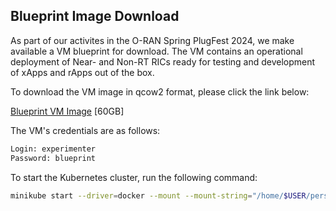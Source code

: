 

## Blueprint Image Download

As part of our activites in the O-RAN Spring PlugFest 2024, we make available a VM blueprint for download.
The VM contains an operational deployment of Near- and Non-RT RICs ready for testing and development of xApps and rApps out of the box.

To download the VM image in qcow2 format, please click the link below:

[Blueprint VM Image](https://virginiatech-my.sharepoint.com/:u:/g/personal/joaosantos_vt_edu/EThwYC1W_-ZFtWjtBUBmSPgBnvAuicRdmVmr1hVU8j57ew?e=qM9uPl) [60GB]


The VM's credentials are as follows:

```bash
Login: experimenter
Password: blueprint
```

To start the Kubernetes cluster, run the following command: 

```bash
minikube start --driver=docker --mount --mount-string="/home/$USER/persistent_storage/:/var/nonrtric" --mount-uid="nonrtric" --mount-gid="nonrtric"
```
